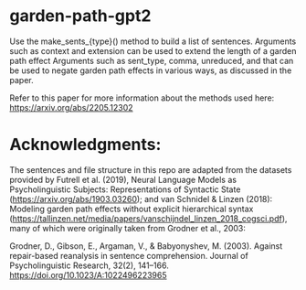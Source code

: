 # garden-path-gpt2

Use the make_sents_{type}() method to build a list of sentences.
Arguments such as context and extension can be used to extend the length of a garden path effect
Arguments such as sent_type, comma, unreduced, and that can be used to negate garden path effects in various ways, as discussed in the paper.

Refer to this paper for more information about the methods used here: https://arxiv.org/abs/2205.12302

# Acknowledgments:
The sentences and file structure in this repo are adapted from the datasets provided by Futrell et al. (2019), Neural Language Models as Psycholinguistic Subjects: Representations of Syntactic State (https://arxiv.org/abs/1903.03260); and van Schnidel & Linzen (2018): Modeling garden path effects without explicit hierarchical syntax (https://tallinzen.net/media/papers/vanschijndel_linzen_2018_cogsci.pdf), many of which were originally taken from Grodner et al., 2003:

Grodner, D., Gibson, E., Argaman, V., & Babyonyshev, M. (2003). Against repair-based reanalysis in sentence comprehension. Journal of Psycholinguistic Research, 32(2), 141–166. https://doi.org/10.1023/A:1022496223965
